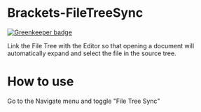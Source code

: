 Brackets-FileTreeSync
=====================

[![Greenkeeper badge](https://badges.greenkeeper.io/MiguelCastillo/Brackets-FileTreeSync.svg)](https://greenkeeper.io/)

Link the File Tree with the Editor so that opening a document will automatically expand and select the file in the source tree.


How to use
=====================

Go to the Navigate menu and toggle "File Tree Sync"
